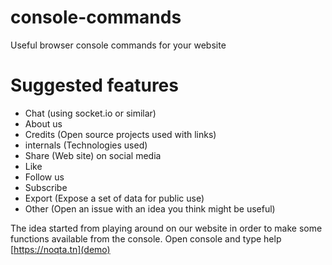 # console-commands
Useful browser console commands for your website
# Suggested features
- Chat (using socket.io or similar)
- About us
- Credits (Open source projects used with links)
- internals (Technologies used)
- Share (Web site) on social media
- Like
- Follow us
- Subscribe
- Export (Expose a set of data for public use)
- Other (Open an issue with an idea you think might be useful)

The idea started from playing around on our website in order to make some functions available from the console. Open console and type help [https://noqta.tn](demo)
